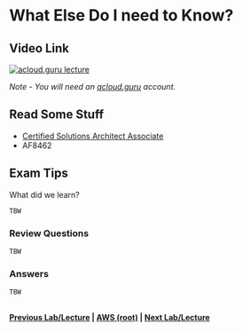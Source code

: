 What Else Do I need to Know?
======

  
## Video Link

[![acloud.guru lecture](https://i.imgur.com/f9pTqd0.png)](https://acloud.guru/course/aws-certified-solutions-architect-associate/learn/wordpress/444ffee2-9bff-aeab-ba9e-cd3385693884/watch)

*Note - You will need an [acloud.guru](acloud.guru) account.*


## Read Some Stuff

*   [Certified Solutions Architect Associate](https://aws.amazon.com/certification/certified-solutions-architect-associate/)
  *   AF8462

    
## Exam Tips

What did we learn?

    TBW

    
### Review Questions

    TBW


### Answers

    TBW


## 

**[Previous Lab/Lecture](../wp/wp-cloudformation-lab.md) | [AWS (root)](../readme.adoc) | [Next Lab/Lecture](whitepapers-what-else.md)**
